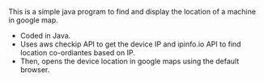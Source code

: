 This is a simple java program to find and display the location of a machine in google map.
  - Coded in Java.
  - Uses aws checkip API to get the device IP and ipinfo.io API to find location co-ordiantes based on IP.
  - Then, opens the device location in google maps using the default browser.
